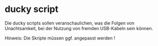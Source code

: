 # ducky script


Die ducky scripts sollen veranschaulichen, was die Folgen von Unachtsamkeit, bei der Nutzung von fremden USB-Kabeln sein können.


Hinweis:
Die Skripte müssen ggf. angepasst werden !
